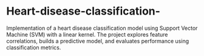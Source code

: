 # Heart-disease-classification-
Implementation of a heart disease classification model using Support Vector Machine (SVM) with a linear kernel. The project explores feature correlations, builds a predictive model, and evaluates performance using classification metrics.
